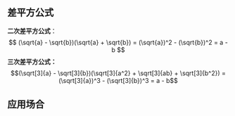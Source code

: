 ## 差平方公式

**二次差平方公式**：
$$
(\sqrt{a} - \sqrt{b})(\sqrt{a} + \sqrt{b}) = (\sqrt{a})^2 - (\sqrt{b})^2 = a - b
$$
**三次差平方公式：**
$$(\sqrt[3]{a} - \sqrt[3]{b})(\sqrt[3]{a^2} + \sqrt[3]{ab} + \sqrt[3]{b^2}) = (\sqrt[3]{a})^3 - (\sqrt[3]{b})^3 = a - b$$
## 应用场合